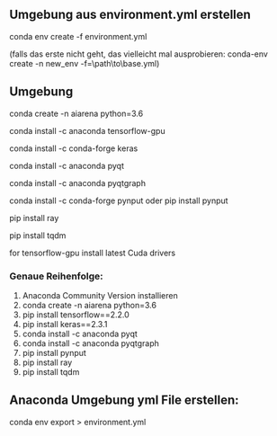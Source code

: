 ## Umgebung aus environment.yml erstellen
conda env create -f environment.yml

(falls das erste nicht geht, das vielleicht mal ausprobieren: conda-env create -n new_env -f=\path\to\base.yml)

## Umgebung

conda create -n aiarena python=3.6

conda install -c anaconda tensorflow-gpu 

conda install -c conda-forge keras 

conda install -c anaconda pyqt

conda install -c anaconda pyqtgraph

conda install -c conda-forge pynput oder pip install pynput

pip install ray

pip install tqdm


for tensorflow-gpu install latest Cuda drivers


### Genaue Reihenfolge:

1. Anaconda Community Version installieren
2. conda create -n aiarena python=3.6
3. pip install tensorflow==2.2.0
4. pip install keras==2.3.1
5. conda install -c anaconda pyqt
6. conda install -c anaconda pyqtgraph
7. pip install pynput
8. pip install ray
9. pip install tqdm


## Anaconda Umgebung yml File erstellen: 
conda env export > environment.yml
